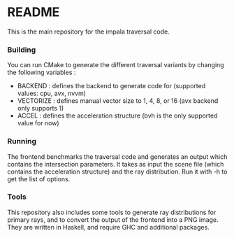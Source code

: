 # README #

This is the main repository for the impala traversal code.

### Building ###

You can run CMake to generate the different traversal variants by changing the following variables :

* BACKEND : defines the backend to generate code for (supported values: cpu, avx, nvvm)
* VECTORIZE : defines manual vector size to 1, 4, 8, or 16 (avx backend only supports 1)
* ACCEL : defines the acceleration structure (bvh is the only supported value for now)

### Running ###

The frontend benchmarks the traversal code and generates an output which contains the intersection parameters.
It takes as input the scene file (which contains the acceleration structure) and the ray distribution.
Run it with -h to get the list of options.

### Tools ###

This repository also includes some tools to generate ray distributions for primary rays, and to convert the output
of the frontend into a PNG image. They are written in Haskell, and require GHC and additional packages.